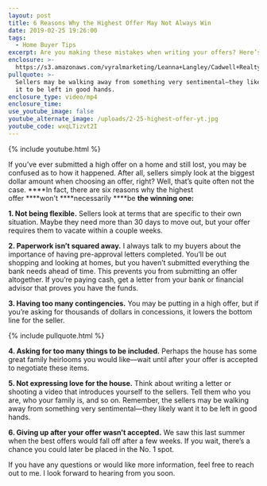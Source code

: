 ```yaml
---
layout: post
title: 6 Reasons Why the Highest Offer May Not Always Win
date: 2019-02-25 19:26:00
tags:
  - Home Buyer Tips
excerpt: Are you making these mistakes when writing your offers? Here’s what to avoid.
enclosure: >-
  https://s3.amazonaws.com/vyralmarketing/Leanna+Langley/Cadwell+Realty+Group+_+6+Reasons+Why+the+Highest+Offer+May+Not+Always+Win.mp4
pullquote: >-
  Sellers may be walking away from something very sentimental—they likely want
  it to be left in good hands.
enclosure_type: video/mp4
enclosure_time:
use_youtube_image: false
youtube_alternate_image: /uploads/2-25-highest-offer-yt.jpg
youtube_code: wxqLTizvt2I
---
```


{% include youtube.html %}

If you’ve ever submitted a high offer on a home and still lost, you may be confused as to how it happened. After all, sellers simply look at the biggest dollar amount when choosing an offer, right? Well, that’s quite often not the case. ****In fact, there are six reasons why the highest offer&nbsp;****won't&nbsp;****necessarily&nbsp;****be&nbsp;****the winning one:****

**1. Not being flexible.** Sellers look at terms that are specific to their own situation. Maybe they need more than 30 days to move out, but your offer requires them to vacate within a couple weeks.&nbsp;

**2. Paperwork isn’t squared away.** I always talk to my buyers about the importance of having pre-approval letters completed. You’ll be out shopping and looking at homes, but you haven’t submitted everything the bank needs ahead of time. This prevents you from submitting an offer altogether. If you’re paying cash, get a letter from your bank or financial advisor that proves you have the funds.

**3. Having too many contingencies.** You may be putting in a high offer, but if you’re asking for thousands of dollars in concessions, it lowers the bottom line for the seller.

{% include pullquote.html %}

**4. Asking for too many things to be included.** Perhaps the house has some great family heirlooms you would like—wait until after your offer is accepted to negotiate these items.

**5. Not expressing love for the house.** Think about writing a letter or shooting a video that introduces yourself to the sellers. Tell them who you are, who your family is, and so on. Remember, the sellers may be walking away from something very sentimental—they likely want it to be left in good hands.

**6. Giving up after your offer wasn’t accepted.** We saw this last summer when the best offers would fall off after a few weeks. If you wait, there’s a chance you could later be placed in the No. 1 spot.&nbsp;

If you have any questions or would like more information, feel free to reach out to me. I look forward to hearing from you soon.